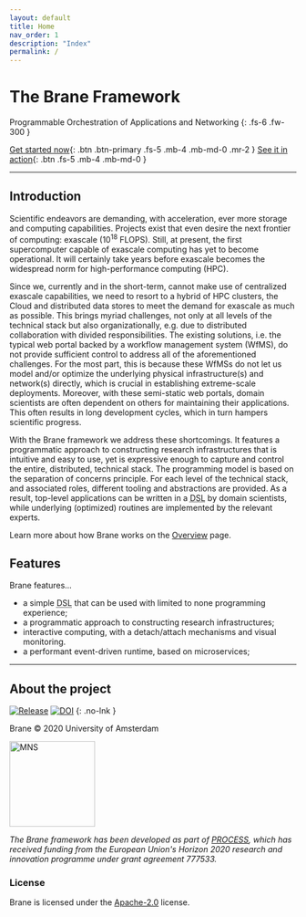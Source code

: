 ```yaml
---
layout: default
title: Home
nav_order: 1
description: "Index"
permalink: /
---
```


# The Brane Framework

Programmable Orchestration of Applications and Networking
{: .fs-6 .fw-300 }

[Get started now](/brane/quickstart/quickstart.html){: .btn .btn-primary .fs-5 .mb-4 .mb-md-0 .mr-2 } 
[See it in action](/brane/demonstrations/demonstrations.html){: .btn .fs-5 .mb-4 .mb-md-0 }

---

## Introduction
Scientific endeavors are demanding, with acceleration, ever more storage and computing capabilities. Projects exist that even desire the next frontier of computing: exascale (10<sup>18</sup> FLOPS). Still, at present, the first supercomputer capable of exascale computing has yet to become operational. It will certainly take years before exascale becomes the widespread norm for high-performance computing (HPC).

Since we, currently and in the short-term, cannot make use of centralized exascale capabilities, we need to resort to a hybrid of HPC clusters, the Cloud and distributed data stores to meet the demand for exascale as much as possible. This brings myriad challenges, not only at all levels of the technical stack but also organizationally, e.g. due to distributed collaboration with divided responsibilities. The existing solutions, i.e. the typical web portal backed by a workflow management system (WfMS), do not provide sufficient control to address all of the aforementioned challenges. For the most part, this is because these WfMSs do not let us model and/or optimize the underlying physical infrastructure(s) and network(s) directly, which is crucial in establishing extreme-scale deployments. Moreover, with these semi-static web portals, domain scientists are often dependent on others for maintaining their applications. This often results in long development cycles, which in turn hampers scientific progress.

With the Brane framework we address these shortcomings. It features a programmatic approach to constructing research infrastructures that is intuitive and easy to use, yet is expressive enough to capture and control the entire, distributed, technical stack. The programming model is based on the separation of concerns principle. For each level of the technical stack, and associated roles, different tooling and abstractions are provided. As a result, top-level applications can be written in a <abbr title="Domain-specific language">DSL</abbr> by domain scientists, while underlying (optimized) routines are implemented by the relevant experts.

Learn more about how Brane works on the [Overview](/brane/overview.html) page.

## Features

Brane features...

- a simple <abbr title="Domain-specific language">DSL</abbr> that can be used with limited to none programming experience;
- a programmatic approach to constructing research infrastructures;
- interactive computing, with a detach/attach mechanisms and visual monitoring.
- a performant event-driven runtime, based on microservices;

---

## About the project
[![Release](https://img.shields.io/github/release/onnovalkering/brane.svg)](https://github.com/onnovalkering/brane/releases/latest)
[![DOI](https://zenodo.org/badge/258514017.svg)](https://zenodo.org/badge/latestdoi/258514017)
{: .no-lnk }

Brane &copy; 2020 University of Amsterdam

<a class="no" href="https://mns-research.nl" target="_blank">
    <img src="/brane/assets/img/mns.png" width="150px" alt="MNS">
</a>

_The Brane framework has been developed as part of [PROCESS](https://www.process-project.eu), which has received funding from the European Union's Horizon 2020 research and innovation programme under grant agreement 777533._

### License

Brane is licensed under the [Apache-2.0](https://github.com/onnovalkering/brane/blob/master/LICENSE) license.